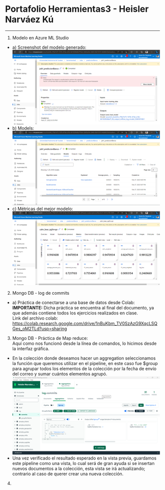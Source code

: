 # Portafolio Herramientas3 - Heisler Narváez Kú
--------------------------------------------------------------------------------------------------------
1) Modelo en Azure ML Studio  
* a) Screenshot del modelo generado:
![Completado](https://github.com/a16003022/Portafolio_Herramientas3/blob/main/Completado.png)
* b) Models:
![Modelos](https://github.com/a16003022/Portafolio_Herramientas3/blob/main/Modelos.png)
* c) Métricas del mejor modelo:
![Metricas](https://github.com/a16003022/Portafolio_Herramientas3/blob/main/Metricas.png)
2) Mongo DB - log de commits
* a) Práctica de conectarse a una base de datos desde Colab:<br>
   <b>IMPORTANTE:</b> Dicha práctica se encuentra al final del documento, ya que además contiene todos los ejercicios realizados en clase.<br>
    Link del archivo colab: https://colab.research.google.com/drive/1nBuKbm_TV0SzAzG9XqcLSQGes_oM2TLd?usp=sharing 
3) Mongo DB - Práctica de Map reduce: <br>
    Aquí como nos funcionó desde la línea de comandos, lo hicimos desde la interfaz gráfica.
* En la colección donde deseamos hacer un aggregation seleccionamos la función que queremos utilizar en el pipeline, en este caso fue $group para agrupar todos los elementos de la colección por la fecha de envío del correo y sumar cuántos elementos agrupó.<br>
![Aggregarion](https://github.com/a16003022/Portafolio_Herramientas3/blob/main/Aggregation.png)
* Una vez verificado el resultado esperado en la vista previa, guardamos este pipeline como una vista, lo cual será de gran ayuda si se insertan nuevos documentos a la colección, esta vista se irá actualizando; contrario al caso de querer crear una nueva colección.<br>

4) 
